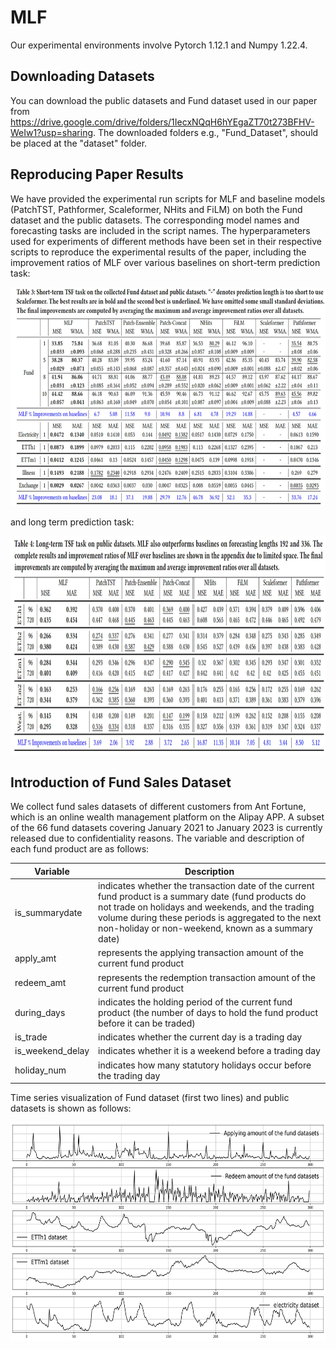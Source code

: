 # MLF
Our experimental environments involve Pytorch 1.12.1 and Numpy 1.22.4.
## Downloading Datasets
  You can download the public datasets and Fund dataset used in our paper from https://drive.google.com/drive/folders/1IecxNQqH6hYEgaZT70t273BFHV-WeIw1?usp=sharing. The downloaded folders e.g., "Fund_Dataset",  should be placed at the "dataset" folder. 
  
## Reproducing Paper Results
We have provided the experimental run scripts for MLF and baseline models (PatchTST, Pathformer, Scaleformer, NHits and FiLM) on both the Fund dataset and the public datasets. The corresponding model names and forecasting tasks are included in the script names. 
The hyperparameters used for experiments of different methods have been set in their respective scripts to reproduce the experimental results of the paper, including the improvement ratios of MLF over various baselines on short-term prediction task:

<img src="figure/Shortterm_task_improvements.jpg" alt="替代文本" width="auto" height="350">

and long term prediction task:

<img src="figure/Longterm_task_improvements.jpg" alt="替代文本" width="auto" height="350">

## Introduction of Fund Sales Dataset
We collect fund sales datasets of different customers from Ant Fortune, which is an online wealth management platform on the Alipay APP. A subset of the 66 fund datasets covering January 2021 to January 2023 is currently released due to confidentiality reasons. The variable and description of each fund product are as follows: 

| Variable       | Description                                                                                                                                                                                                                                           |
|----------------|-------------------------------------------------------------------------------------------------------------------------------------------------------------------------------------------------------------------------------------------------------|
| is_summarydate | indicates whether the transaction date of the current fund product is a summary date (fund products do not trade on holidays and weekends, and the trading volume during these periods is aggregated to the next non-holiday or non-weekend, known as a summary date) |
| apply_amt| represents the applying transaction amount of the current fund product                                                                                                                                                                                   |
| redeem_amt       | represents the redemption transaction amount of the current fund product                                                                                                                                                                                   |
| during_days       | indicates the holding period of the current fund product (the number of days to hold the fund product before it can be traded)                                                                                                                                                                                   |
| is_trade       | indicates whether the current day is a trading day                                                                                                                                                                                                    |
| is_weekend_delay       | indicates whether it is a weekend before a trading day                                                                                                                                                                                                |
| holiday_num      | indicates how many statutory holidays occur before the trading day                                                                                                                                                                                    |

Time series visualization of Fund dataset (first two lines) and public datasets is shown as follows:

<img src="figure/Fund_Series_Vis.png" alt="替代文本" width="auto" height="350">